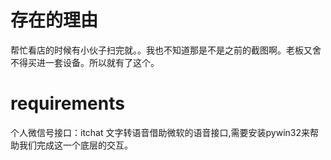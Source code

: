 # 存在的理由

帮忙看店的时候有小伙子扫完就。。我也不知道那是不是之前的截图啊。老板又舍不得买进一套设备。所以就有了这个。

# requirements
个人微信号接口：itchat
文字转语音借助微软的语音接口,需要安装pywin32来帮助我们完成这一个底层的交互。
